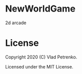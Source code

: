 # NewWorldGame
2d arcade

# License
Copyright 2020 (C) Vlad Petrenko.

Licensed under the MIT License.
